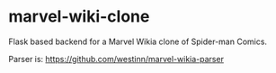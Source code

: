 # marvel-wiki-clone

Flask based backend for a Marvel Wikia clone of Spider-man Comics.

Parser is: https://github.com/westinn/marvel-wikia-parser
